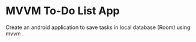 # MVVM To-Do List App

Create an android application to save tasks in local database (Room) using mvvm .

